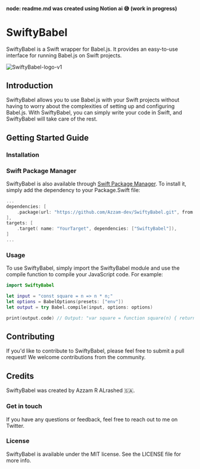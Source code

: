 #### node: readme.md was created using Notion ai 😅 (work in progress)

# SwiftyBabel
SwiftyBabel is a Swift wrapper for Babel.js. It provides an easy-to-use interface for running Babel.js on Swift projects.

![SwiftyBabel-logo-v1](https://github.com/Azzam-dev/SwiftyBabel/assets/26893634/c1c576f6-ea9c-4804-a444-76499fe86a67)

## Introduction

SwiftyBabel allows you to use Babel.js with your Swift projects without having to worry about the complexities of setting up and configuring Babel.js. With SwiftyBabel, you can simply write your code in Swift, and SwiftyBabel will take care of the rest.


## Getting Started Guide
### Installation

### Swift Package Manager
SwiftyBabel is also available through [Swift Package Manager](https://github.com/apple/swift-package-manager). 
To install it, simply add the dependency to your Package.Swift file:

```swift
...
dependencies: [
    .package(url: "https://github.com/Azzam-dev/SwiftyBabel.git", from: "1.0.0"),
],
targets: [
    .target( name: "YourTarget", dependencies: ["SwiftyBabel"]),
]
...
```


### Usage

To use SwiftyBabel, simply import the SwiftyBabel module and use the compile function to compile your JavaScript code. For example:

```swift
import SwiftyBabel

let input = "const square = n => n * n;"
let options = BabelOptions(presets: ["env"])
let output = try Babel.compile(input, options: options)

print(output.code) // Output: "var square = function square(n) { return n * n; };"

```


## Contributing

If you'd like to contribute to SwiftyBabel, please feel free to submit a pull request! We welcome contributions from the community.


## Credits

SwiftyBabel was created by Azzam R ALrashed 🇸🇦.


### Get in touch

If you have any questions or feedback, feel free to reach out to me on Twitter.

### License

SwiftyBabel is available under the MIT license. See the LICENSE file for more info.

